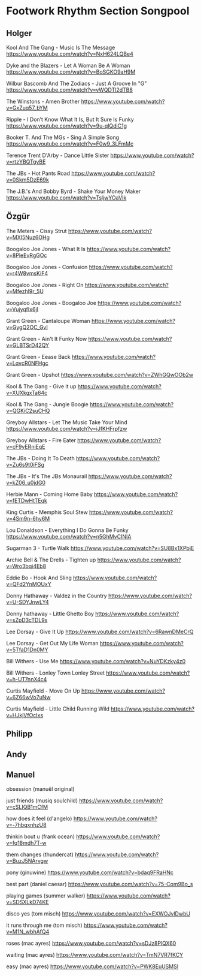# Footwork Rhythm Section Songpool

## Holger

Kool And The Gang - Music Is The Message
<https://www.youtube.com/watch?v=NxH624LQBe4>

Dyke and the Blazers - Let A Woman Be A Woman
<https://www.youtube.com/watch?v=BoSGKO9aH9M>

Wilbur Bascomb And The Zodiacs - Just A Groove In "G" 
<https://www.youtube.com/watch?v=vWQDTl2dTB8>

The Winstons - Amen Brother
<https://www.youtube.com/watch?v=GxZuq57_bYM>

Ripple - I Don’t Know What It Is, But It Sure Is Funky
<https://www.youtube.com/watch?v=9u-qlQdiC1g>

Booker T. And The MGs - Sing A Simple Song 
<https://www.youtube.com/watch?v=F0w9_3LFmMc>

Terence Trent D'Arby - Dance Little Sister 
<https://www.youtube.com/watch?v=rtzYBQTgyBE>

The JBs - Hot Pants Road 
<https://www.youtube.com/watch?v=0Skm5DzE69k>

The J.B.'s And Bobby Byrd - Shake Your Money Maker
<https://www.youtube.com/watch?v=TsljwYOaVIk>


## Özgür

The Meters - Cissy Strut
<https://www.youtube.com/watch?v=MXI5Nuz6OHg>

Boogaloo Joe Jones - What It Is
<https://www.youtube.com/watch?v=8PleEvRgGOc>

Boogaloo Joe Jones - Confusion 
<https://www.youtube.com/watch?v=r4W8vmsKiF4>

Boogaloo Joe Jones - Right On
<https://www.youtube.com/watch?v=Mfezhl9r_5U>

Boogaloo Joe Jones - Boogaloo Joe
<https://www.youtube.com/watch?v=VujyqfIx6jI>

Grant Green - Cantaloupe Woman
<https://www.youtube.com/watch?v=GygQ2OC_GvI>

Grant Green - Ain't It Funky Now
<https://www.youtube.com/watch?v=GLBTSrD42QY>

Grant Green - Eease Back
<https://www.youtube.com/watch?v=LqvcR0NFHgc>

Grant Green - Upshot
<https://www.youtube.com/watch?v=ZWhGQwOOb2w>

Kool & The Gang - Give it up
<https://www.youtube.com/watch?v=XUXkgxTa64c>

Kool & The Gang - Jungle Boogie
<https://www.youtube.com/watch?v=QGKiC2suCHQ>

Greyboy Allstars - Let The Music Take Your Mind
<https://www.youtube.com/watch?v=iJfKHFrpfzw>

Greyboy Allstars - Fire Eater
<https://www.youtube.com/watch?v=cF9yERniEqE>

The JBs - Doing It To Death
<https://www.youtube.com/watch?v=Zu6s9t0iFSg>

The JBs - It's The JBs Monaurail
<https://www.youtube.com/watch?v=kZ06_u0jdG0>

Herbie Mann - Coming Home Baby
<https://www.youtube.com/watch?v=fETDwHtTEqk>

King Curtis - Memphis Soul Stew
<https://www.youtube.com/watch?v=4Sm9n-6hy6M>

Lou Donaldson - Everything I Do Gonna Be Funky
<https://www.youtube.com/watch?v=n5GhMvCINIA>

Sugarman 3 - Turtle Walk
<https://www.youtube.com/watch?v=SU8Bx1XPbjE>

Archie Bell & The Drells - Tighten up 
<https://www.youtube.com/watch?v=Wro3bqi4Eb8>

Eddie Bo - Hook And Sling
<https://www.youtube.com/watch?v=QFd2YnMOUxY>

Donny Hathaway - Valdez in the Country
<https://www.youtube.com/watch?v=U-SDYJnwLY4>

Donny hathaway - Little Ghetto Boy
<https://www.youtube.com/watch?v=sZpD3cTDL9s>

Lee Dorsay - Give It Up 
<https://www.youtube.com/watch?v=6RawnDMeCrQ>

Lee Dorsay - Get Out My Life Woman
<https://www.youtube.com/watch?v=5TfaD1Dn0MY>

Bill Withers - Use Me
<https://www.youtube.com/watch?v=NuYDKzky4z0>

Bill Withers - Lonley Town Lonley Street
<https://www.youtube.com/watch?v=h-UT7nnX4c4>

Curtis Mayfield - Move On Up
<https://www.youtube.com/watch?v=6Z66wVo7uNw>

Curtis Mayfield - Little Child Running Wild
<https://www.youtube.com/watch?v=HJkjVfOcIxs>

## Philipp

## Andy

## Manuel

obsession (manuël original)

just friends (musiq soulchild)
<https://www.youtube.com/watch?v=cSLIQB1mCfM>

how does it feel (d'angelo)
<https://www.youtube.com/watch?v=-7hbqxnhzU8>

thinkin bout u (frank ocean)
<https://www.youtube.com/watch?v=fq18mdh7T-w>

them changes (thundercat)
<https://www.youtube.com/watch?v=BuzJ5NArvgw>

pony (ginuwine)
<https://www.youtube.com/watch?v=bdaq9FRaHNc>

best part (daniel caesar)
<https://www.youtube.com/watch?v=75-Com9Bo_s>

playing games (summer walker)
<https://www.youtube.com/watch?v=SDSXLkD74KE>

disco yes (tom misch)
<https://www.youtube.com/watch?v=EXWOJvlDwbU>

it runs through me (tom misch)
<https://www.youtube.com/watch?v=M1N_wbhAfQ4>

roses (mac ayres)
<https://www.youtube.com/watch?v=sDJz8PlQX60>

waiting (mac ayres)
<https://www.youtube.com/watch?v=TmN7VR7fKCY>

easy (mac ayres)
<https://www.youtube.com/watch?v=PWK8EuUSMSI>
